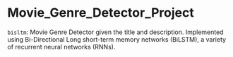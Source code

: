 # Movie_Genre_Detector_Project
`bisltm`: Movie Genre Detector given the title and description.
Implemented using Bi-Directional Long short-term memory networks
(BiLSTM), a variety of recurrent neural networks (RNNs).
